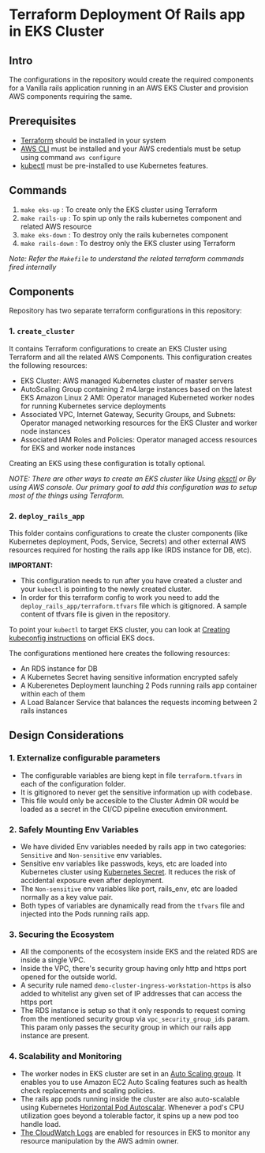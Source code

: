 # Terraform Deployment Of Rails app in EKS Cluster

## Intro

The configurations in the repository would create the required components for a Vanilla rails application running in an AWS EKS Cluster and provision AWS components requiring the same.

## Prerequisites

- [Terraform](https://learn.hashicorp.com/terraform/getting-started/install.html) should be installed in your system
- [AWS CLI](https://docs.aws.amazon.com/cli/latest/userguide/cli-chap-install.html) must be installed and your AWS credentials must be setup using command `aws configure`
- [kubectl](https://kubernetes.io/docs/tasks/tools/install-kubectl/) must be pre-installed to use Kubernetes features.

## Commands

1. `make eks-up` : To create only the EKS cluster using Terraform
2. `make rails-up` : To spin up only the rails kubernetes component and related AWS resource
3. `make eks-down` : To destroy only the rails kubernetes component
4. `make rails-down` : To destroy only the EKS cluster using Terraform

*Note: Refer the `Makefile` to understand the related terraform commands fired internally*

## Components

Repository has two separate terraform configurations in this repository:

### 1. `create_cluster`
 
It contains Terraform configurations to create an EKS Cluster using Terraform and all the related AWS Components. This configuration creates the following resources:

- EKS Cluster: AWS managed Kubernetes cluster of master servers
- AutoScaling Group containing 2 m4.large instances based on the latest EKS Amazon Linux 2 AMI: Operator managed Kuberneted worker nodes for running Kubernetes service deployments
- Associated VPC, Internet Gateway, Security Groups, and Subnets: Operator managed networking resources for the EKS Cluster and worker node instances
- Associated IAM Roles and Policies: Operator managed access resources for EKS and worker node instances

Creating an EKS using these configuration is totally optional.

*NOTE: There are other ways to create an EKS cluster like Using [eksctl](https://docs.aws.amazon.com/eks/latest/userguide/getting-started-eksctl.html) or By using AWS console. Our primary goal to add this configuration was to setup most of the things using Terraform.*

### 2. `deploy_rails_app`

This folder contains configurations to create the cluster components (like Kubernetes deployment, Pods, Service, Secrets) and other external AWS resources required for hosting the rails app like (RDS instance for DB, etc).

**IMPORTANT:**
- This configuration needs to run after you have created a cluster and your `kubectl` is pointing to the newly created cluster.
- In order for this terraform config to work you need to add the `deploy_rails_app/terraform.tfvars` file which is gitignored. A sample content of tfvars file is given in the repository.

To point your `kubectl` to target EKS cluster, you can look at [Creating kubeconfig instructions](https://docs.aws.amazon.com/eks/latest/userguide/create-kubeconfig.html) on official EKS docs.

The configurations mentioned here creates the following resources:

- An RDS instance for DB
- A Kubernetes Secret having sensitive information encrypted safely
- A Kuberenetes Deployment launching 2 Pods running rails app container within each of them
- A Load Balancer Service that balances the requests incoming between 2 rails instances

## Design Considerations

### 1. Externalize configurable parameters
- The configurable variables are bieng kept in file `terraform.tfvars` in each of the configuration folder.
- It is gitignored to never get the sensitive information up with codebase.
- This file would only be accesible to the Cluster Admin OR would be loaded as a secret in the CI/CD pipeline execution environment.

### 2. Safely Mounting Env Variables

- We have divided Env variables needed by rails app in two categories: `Sensitive` and `Non-sensitive` env variables.
- Sensitive env variables like passwods, keys, etc are loaded into Kubernetes cluster using [Kubernetes Secret](https://kubernetes.io/docs/concepts/configuration/secret/). It reduces the risk of accidental exposure even after deployment.
- The `Non-sensitive` env variables like port, rails_env, etc are loaded normally as a key value pair.
- Both types of variables are dynamically read from the `tfvars` file and injected into the Pods running rails app.

### 3. Securing the Ecosystem

- All the components of the ecosystem inside EKS and the related RDS are inside a single VPC.
- Inside the VPC, there's security group having only http and https port opened for the outside world. 
- A security rule named `demo-cluster-ingress-workstation-https` is also added to whitelist any given set of IP addresses that can access the https port
- The RDS instance is setup so that it only responds to request coming from the mentioned security group via `vpc_security_group_ids` param. This param only passes the security group in which our rails app instance are present.

### 4. Scalability and Monitoring
- The worker nodes in EKS cluster are set in an [Auto Scaling group](https://docs.aws.amazon.com/autoscaling/ec2/userguide/AutoScalingGroup.html). It enables you to use Amazon EC2 Auto Scaling features such as health check replacements and scaling policies.
- The rails app pods running inside the cluster are also auto-scalable using Kubernetes [Horizontal Pod Autoscalar](https://kubernetes.io/docs/tasks/run-application/horizontal-pod-autoscale/). Whenever a pod's CPU utilization goes beyond a tolerable factor, it spins up a new pod too handle load.  
- [The CloudWatch Logs](https://docs.aws.amazon.com/eks/latest/userguide/control-plane-logs.html) are enabled for resources in EKS to monitor any resource manipulation by the AWS admin owner.
